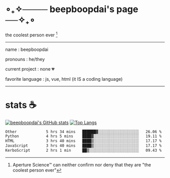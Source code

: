 # ∘₊✧──── beepboopdai's page ──✧₊∘
the coolest person ever [^1]

---

name
: beepboopdai

pronouns
: he/they

current project
: none 💔

favorite language
: js, vue, html (it IS a coding language)

---

# stats ☕

[![beepboopdai's GitHub stats](https://github-readme-stats.vercel.app/api?username=beepboopdai&theme=dracula&bg_color=00000000&hide_border=true)](https://github.com/anuraghazra/github-readme-stats) [![Top Langs](https://github-readme-stats.vercel.app/api/top-langs/?username=beepboopdai&theme=dracula&bg_color=00000000&hide_border=true&layout=donut)](https://github.com/anuraghazra/github-readme-stats) 

<!--START_SECTION:waka-->

```txt
Other             5 hrs 34 mins   ██████▓░░░░░░░░░░░░░░░░░░   26.06 %
Python            4 hrs 5 mins    ████▓░░░░░░░░░░░░░░░░░░░░   19.11 %
HTML              3 hrs 40 mins   ████▒░░░░░░░░░░░░░░░░░░░░   17.17 %
JavaScript        3 hrs 40 mins   ████▒░░░░░░░░░░░░░░░░░░░░   17.17 %
KerboScript       2 hrs 1 min     ██▒░░░░░░░░░░░░░░░░░░░░░░   09.43 %
```

<!--END_SECTION:waka-->







[^1]: Aperture Science™ can neither confirm nor deny that they are "the coolest person ever"
